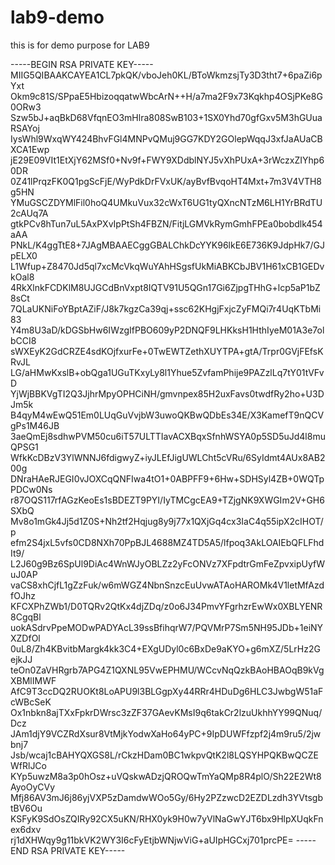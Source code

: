 # lab9-demo
this is for demo purpose for LAB9


-----BEGIN RSA PRIVATE KEY-----
MIIG5QIBAAKCAYEA1CL7pkQK/vboJeh0KL/BToWkmzsjTy3D3tht7+6paZi6pYxt
Okm9c81S/SPpaE5HbizoqqatwWbcArN++H/a7ma2F9x73Kqkhp4OSjPKe8G0ORw3
Szw5bJ+aqBkD68VfqnEO3mHlra808SwB103+1SX0Yhd70gfGxv5M3hGUuaRSAYoj
IysWhl9WxqWY424BhvFGl4MNPvQMuj9GG7KDY2GOlepWqqJ3xfJaAUaCBXCA1Ewp
jE29E09VIt1EtXjY62MSf0+Nv9f+FWY9XDdblNYJ5vXhPUxA+3rWczxZIYhp60DR
0Z41lPrqzFK0Q1pgScFjE/WyPdkDrFVxUK/ayBvfBvqoHT4Mxt+7m3V4VTH8g5HN
YMuGSCZDYMlFil0hoQ4UMkuVux32cWxT6UG1tyQXncNTzM6LH1YrBRdTU2cAUq7A
gtkPCv8hTun7uL5AxPXvIpPtSh4FBZN/FitjLGMVkRymGmhFPEa0bobdlk454aAA
PNkL/K4ggTtE8+7JAgMBAAECggGBALChkDcYYK96lkE6E736K9JdpHk7/GJpELX0
L1Wfup+Z8470Jd5ql7xcMcVkqWuYAhHSgsfUkMiABKCbJBV1H61xCB1GEDvkOal8
4RkXlnkFCDKlM8UJGCdBnVxpt8IQTV91U5QGn17Gi6ZjpgTHhG+lcp5aP1bZ8sCt
7QLaUKNiFoYBptAZiF/J8k7kgzCa39qj+ssc62KHgjFxjcZyFMQi7r4UqKTbMi83
Y4m8U3aD/kDGSbHw6IWzgIfPBO609yP2DNQF9LHKksH1HthIyeM01A3e7olbCCI8
sWXEyK2GdCRZE4sdKOjfxurFe+0TwEWTZethXUYTPA+gtA/Trpr0GVjFEfsKRvJL
LG/aHMwKxslB+obQga1UGuTKxyLy8l1Yhue5ZvfamPhije9PAZzlLq7tY01tVFvD
YjWjBBKVgTI2Q3JjhrMpyOPHCiNH/gmvnpex85H2uxFavs0twdfRy2ho+U3DJm5k
B4qyM4wEwQ51Em0LUqGuVvjbW3uwoQKBwQDbEs34E/X3KamefT9nQCVgPs1M46JB
3aeQmEj8sdhwPVM50cu6iT57ULTTIavACXBqxSfnhWSYA0p5SD5uJd4l8muQPSG1
WfkKcDBzV3YlWNNJ6fdigwyZ+iyJLEfJigUWLCht5cVRu/6SyIdmt4AUx8AB200g
DNraHAeRJEGI0vJOXCqQNFIwa4tO1+0ABPFF9+6Hw+SDHSyl4ZB+0WQTpPDCw0Ns
r87OQS117rfAGzKeoEs1sBDEZT9PYI/IyTMCgcEA9+TZjgNK9XWGIm2V+GH6SXbQ
Mv8o1mGk4Jj5d1Z0S+Nh2tf2Hqjug8y9j77x1QXjGq4cx3IaC4q55ipX2cIHOT/p
efm2S4jxL5vfs0CD8NXh70PpBJL4688MZ4TD5A5/lfpoq3AkLOAIEbQFLFhdIt9/
L2J60g9Bz6SpUl9DiAc4WnWJyOBLZz2yFcONVz7XFpdtrGmFeZpvxipUyfWuJ0AP
vaCS8xhCjfL1gZzFuk/w6mWGZ4NbnSnzcEuUvwATAoHAROMk4V1letMfAzdfOJhz
KFCXPhZWb1/D0TQRv2QtKx4djZDq/z0o6J34PmvYFgrhzrEwWx0XBLYENR8CgqBl
uokASdrvPpeMODwPADYAcL39ssBfihqrW7/PQVMrP7Sm5NH95JDb+1eiNYXZDfOl
0uL8/Zh4KBvitbMargk4kk3C4+EXgUDyl0c6BxDe9aKYO+g6mXZ/5LrHz2GejkJJ
teOn0ZaVHRgrb7APG4Z1QXNL95VwEPHMU/WCcvNqQzkBAoHBAOqB9kVgXBMlIMWF
AfC9T3ccDQ2RUOKt8LoAPU9l3BLGgpXy44RRr4HDuDg6HLC3JwbgW51aFcWBcSeK
Ox1nbkn8ajTXxFpkrDWrsc3zZF37GAevKMsI9q6takCr2lzuUkhhYY99QNuq/Dcz
JAm1djY9VCZRdXsur8VtMjkYodwXaHo64yPC+9IpDUWFfzpf2j4m9ru5/2jwbnj7
Jsb/wcaj1cBAHYQXGS8L/rCkzHDam0BC1wkpvQtK2l8LQSYHPQKBwQCZEWfRlJCo
KYp5uwzM8a3p0hOsz+uVQskwADzjQROQwTmYaQMp8R4plO/Sh22E2Wt8AyoOyCVy
Mfj86AV3mJ6j86yjVXP5zDamdwWOo5Gy/6Hy2PZzwcD2EZDLzdh3YVtsgbtBV6Ou
KSFyK9SdOsZQIRy92CX5uKN/RHX0yk9H0w7yVlNaGwYJT6bx9HlpXUqkFnex6dxv
rj1dXHWqy9g11bkVK2WY3I6cFyEtjbWNjwViG+aUIpHGCxj701prcPE=
-----END RSA PRIVATE KEY-----
